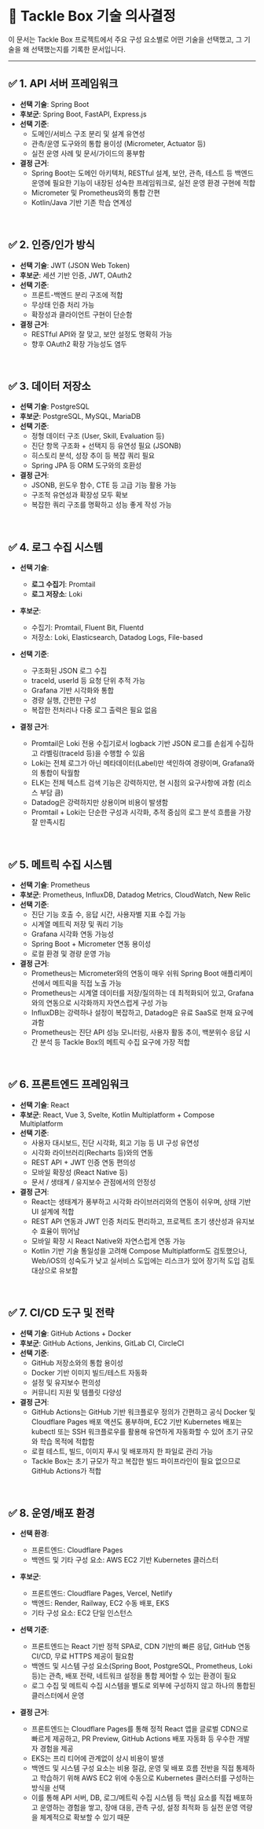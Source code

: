 # 🧠 Tackle Box 기술 의사결정

이 문서는 Tackle Box 프로젝트에서 주요 구성 요소별로 어떤 기술을 선택했고,
그 기술을 왜 선택했는지를 기록한 문서입니다.

---

## ✅ 1. API 서버 프레임워크

- **선택 기술**: Spring Boot
- **후보군**: Spring Boot, FastAPI, Express.js
- **선택 기준**:
  - 도메인/서비스 구조 분리 및 설계 유연성
  - 관측/운영 도구와의 통합 용이성 (Micrometer, Actuator 등)
  - 실전 운영 사례 및 문서/가이드의 풍부함
- **결정 근거**:
  - Spring Boot는 도메인 아키텍처, RESTful 설계, 보안, 관측, 테스트 등 백엔드 운영에 필요한 기능이 내장된 성숙한 프레임워크로, 실전 운영 환경 구현에 적합
  - Micrometer 및 Prometheus와의 통합 간편
  - Kotlin/Java 기반 기존 학습 연계성

<br>

## ✅ 2. 인증/인가 방식

- **선택 기술**: JWT (JSON Web Token)
- **후보군**: 세션 기반 인증, JWT, OAuth2
- **선택 기준**:
  - 프론트-백엔드 분리 구조에 적합
  - 무상태 인증 처리 가능
  - 확장성과 클라이언트 구현이 단순함
- **결정 근거**:
  - RESTful API와 잘 맞고, 보안 설정도 명확히 가능
  - 향후 OAuth2 확장 가능성도 염두

<br>

## ✅ 3. 데이터 저장소

- **선택 기술**: PostgreSQL
- **후보군**: PostgreSQL, MySQL, MariaDB
- **선택 기준**:
  - 정형 데이터 구조 (User, Skill, Evaluation 등)
  - 진단 항목 구조화 + 선택지 등 유연성 필요 (JSONB)
  - 히스토리 분석, 성장 추이 등 복잡 쿼리 필요
  - Spring JPA 등 ORM 도구와의 호환성
- **결정 근거**:
  - JSONB, 윈도우 함수, CTE 등 고급 기능 활용 가능
  - 구조적 유연성과 확장성 모두 확보
  - 복잡한 쿼리 구조를 명확하고 성능 좋게 작성 가능

<br>

## ✅ 4. 로그 수집 시스템

- **선택 기술**:
  - **로그 수집기**: Promtail
  - **로그 저장소**: Loki

- **후보군**:
  - 수집기: Promtail, Fluent Bit, Fluentd
  - 저장소: Loki, Elasticsearch, Datadog Logs, File-based

- **선택 기준**:
  - 구조화된 JSON 로그 수집
  - traceId, userId 등 요청 단위 추적 가능
  - Grafana 기반 시각화와 통합
  - 경량 실행, 간편한 구성
  - 복잡한 전처리나 다중 로그 출력은 필요 없음

- **결정 근거**:
  - Promtail은 Loki 전용 수집기로서 logback 기반 JSON 로그를 손쉽게 수집하고 라벨링(traceId 등)을 수행할 수 있음
  - Loki는 전체 로그가 아닌 메타데이터(Label)만 색인하여 경량이며, Grafana와의 통합이 탁월함
  - ELK는 전체 텍스트 검색 기능은 강력하지만, 현 시점의 요구사항에 과함 (리소스 부담 큼)
  - Datadog은 강력하지만 상용이며 비용이 발생함
  - Promtail + Loki는 단순한 구성과 시각화, 추적 중심의 로그 분석 흐름을 가장 잘 만족시킴

<br>

## ✅ 5. 메트릭 수집 시스템

- **선택 기술**: Prometheus
- **후보군**: Prometheus, InfluxDB, Datadog Metrics, CloudWatch, New Relic
- **선택 기준**:
  - 진단 기능 호출 수, 응답 시간, 사용자별 지표 수집 가능
  - 시계열 메트릭 저장 및 쿼리 기능
  - Grafana 시각화 연동 가능성
  - Spring Boot + Micrometer 연동 용이성
  - 로컬 환경 및 경량 운영 가능
- **결정 근거**:
  - Prometheus는 Micrometer와의 연동이 매우 쉬워 Spring Boot 애플리케이션에서 메트릭을 직접 노출 가능
  - Prometheus는 시계열 데이터를 저장/질의하는 데 최적화되어 있고, Grafana와의 연동으로 시각화까지 자연스럽게 구성 가능
  - InfluxDB는 강력하나 설정이 복잡하고, Datadog은 유료 SaaS로 현재 요구에 과함
  - Prometheus는 진단 API 성능 모니터링, 사용자 활동 추이, 백분위수 응답 시간 분석 등 Tackle Box의 메트릭 수집 요구에 가장 적합

<br>

## ✅ 6. 프론트엔드 프레임워크

- **선택 기술**: React
- **후보군**: React, Vue 3, Svelte, Kotlin Multiplatform + Compose Multiplatform
- **선택 기준**:
  - 사용자 대시보드, 진단 시각화, 회고 기능 등 UI 구성 유연성
  - 시각화 라이브러리(Recharts 등)와의 연동
  - REST API + JWT 인증 연동 편의성
  - 모바일 확장성 (React Native 등)
  - 문서 / 생태계 / 유지보수 관점에서의 안정성
- **결정 근거**:
  - React는 생태계가 풍부하고 시각화 라이브러리와의 연동이 쉬우며, 상태 기반 UI 설계에 적합
  - REST API 연동과 JWT 인증 처리도 편리하고, 프로젝트 초기 생산성과 유지보수 효율이 뛰어남
  - 모바일 확장 시 React Native와 자연스럽게 연동 가능
  - Kotlin 기반 기술 통일성을 고려해 Compose Multiplatform도 검토했으나, Web/iOS의 성숙도가 낮고 실서비스 도입에는 리스크가 있어 장기적 도입 검토 대상으로 유보함

<br>

## ✅ 7. CI/CD 도구 및 전략

- **선택 기술**: GitHub Actions + Docker
- **후보군**: GitHub Actions, Jenkins, GitLab CI, CircleCI
- **선택 기준**:
  - GitHub 저장소와의 통합 용이성
  - Docker 기반 이미지 빌드/테스트 자동화
  - 설정 및 유지보수 편의성
  - 커뮤니티 지원 및 템플릿 다양성
- **결정 근거**:
  - GitHub Actions는 GitHub 기반 워크플로우 정의가 간편하고 공식 Docker 및 Cloudflare Pages 배포 액션도 풍부하며,
    EC2 기반 Kubernetes 배포는 kubectl 또는 SSH 워크플로우를 활용해 유연하게 자동화할 수 있어 초기 규모와 학습 목적에 적합함
  - 로컬 테스트, 빌드, 이미지 푸시 및 배포까지 한 파일로 관리 가능
  - Tackle Box는 초기 규모가 작고 복잡한 빌드 파이프라인이 필요 없으므로 GitHub Actions가 적합

<br>

## ✅ 8. 운영/배포 환경

- **선택 환경**:
  - 프론트엔드: Cloudflare Pages  
  - 백엔드 및 기타 구성 요소: AWS EC2 기반 Kubernetes 클러스터

- **후보군**:
  - 프론트엔드: Cloudflare Pages, Vercel, Netlify
  - 백엔드: Render, Railway, EC2 수동 배포, EKS
  - 기타 구성 요소: EC2 단일 인스턴스

- **선택 기준**:
  - 프론트엔드는 React 기반 정적 SPA로, CDN 기반의 빠른 응답, GitHub 연동 CI/CD, 무료 HTTPS 제공이 필요함
  - 백엔드 및 시스템 구성 요소(Spring Boot, PostgreSQL, Prometheus, Loki 등)는 관측, 배포 전략, 네트워크 설정을 통합 제어할 수 있는 환경이 필요
  - 로그 수집 및 메트릭 수집 시스템을 별도로 외부에 구성하지 않고 하나의 통합된 클러스터에서 운영

- **결정 근거**:
  - 프론트엔드는 Cloudflare Pages를 통해 정적 React 앱을 글로벌 CDN으로 빠르게 제공하고, PR Preview, GitHub Actions 배포 자동화 등 우수한 개발자 경험을 제공
  - EKS는 프리 티어에 관계없이 상시 비용이 발생
  - 백엔드 및 시스템 구성 요소는 비용 절감, 운영 및 배포 흐름 전반을 직접 통제하고 학습하기 위해 AWS EC2 위에 수동으로 Kubernetes 클러스터를 구성하는 방식을 선택
  - 이를 통해 API 서버, DB, 로그/메트릭 수집 시스템 등 핵심 요소를 직접 배포하고 운영하는 경험을 쌓고,
  장애 대응, 관측 구성, 설정 최적화 등 실전 운영 역량을 체계적으로 확보할 수 있기 때문